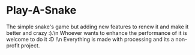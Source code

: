 # Play-A-Snake
The simple snake's game but adding new features to renew it and make it better and crazy :).\n
Whoever wants to enhance the performance of it is welcome to do it :D !\n
Everything is made with processing and its a non-profit project.
